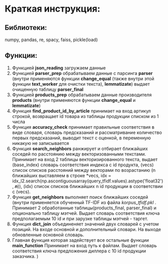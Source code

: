 # Краткая инструкция:

## Библиотеки:


numpy, pandas, re, spacy, faiss, pickle(load)

## Функции:

1. Функцией **json_reading** загружаем данные
2. Функцией **parser_prep** обрабатываем данные с парсинга **parser** (внутри применяются функции **change_equal** (также внутри этой функции **text_worker** для очистки текста), **lemmatizate**) выдает очищенную таблицу **parser_final**
3. Функцией **products_prep** обрабатываем данные производителя **products** (внутри применяются функции **change_equal** и **lemmatizate**)
4. Функция **find_product_id_by_article** принимает на вход артикул строкой, возвращает id товара из таблицы продукции списком из 1 числа
5. Функция **accuracy_check** принимает правильные соответствия в виде словаря, словарь предсказаний и рассматривание количество первых предсказаний, выводит текст с оценкой, в переменную никакую не записывается
6. Функция **search_neighbors** ранжирует и отбирает ближайших соседей по расстоянию между векторизованными текстами. Принимает на вход 2 таблицы векторизированного текста, выдает (base_index) словарь соответствия индекса с id продукта, (vecs) список списков расстояний между векторами по возрастанию (n ближайших выставляем в строке *vecs, idx = idx_l2.search(np.ascontiguousarray(query_tfidf.values).astype('float32'), ***n***)), (idx) список списков ближайших n id продукции в соответствии с (vecs).
7. Функция **get_neighbors** выполняет поиск ближайших соседей (внутри применяется обученный TF-IDF из файла *korpus_tfidf.pkl* . Принимает 2 обработанные таблицы(products_final, parser_final) и опционально таблицу мэтчей. Выдает словарь соответствия ключа предполагаемым 10 id и при зарузке таблицы мэтчей - таргет.
8. Функция **dict_join**  объединеняет значений двух словарей с учетом позиций. На входе основной и дополнительный словари. На выходе обновленные основной словарь.
9. Главная функция которая задействует все остальные функции **main_function** Принимает на вход путь к файлам. Выдает словарь соответствия ключа предложения диллера с 10 id продукции заказчика.
    )
